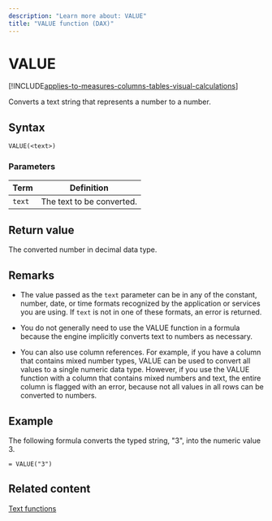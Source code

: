 ```yaml
---
description: "Learn more about: VALUE"
title: "VALUE function (DAX)"
---
```

# VALUE

[!INCLUDE[applies-to-measures-columns-tables-visual-calculations](includes/applies-to-measures-columns-tables-visual-calculations.md)]

Converts a text string that represents a number to a number.

## Syntax

```dax
VALUE(<text>)
```

### Parameters

|Term|Definition|
|--------|--------------|
|`text`|The text to be converted.|

## Return value

The converted number in decimal data type.

## Remarks

- The value passed as the `text` parameter can be in any of the constant, number, date, or time formats recognized by the application or services you are using. If `text` is not in one of these formats, an error is returned. 

- You do not generally need to use the VALUE function in a formula because the engine implicitly converts text to numbers as necessary.

- You can also use column references. For example, if you have a column that contains mixed number types, VALUE can be used to convert all values to a single numeric data type. However, if you use the VALUE function with a column that contains mixed numbers and text, the entire column is flagged with an error, because not all values in all rows can be converted to numbers.

## Example

The following formula converts the typed string, "3", into the numeric value 3.

```dax
= VALUE("3")
```

## Related content

[Text functions](text-functions-dax.md)
